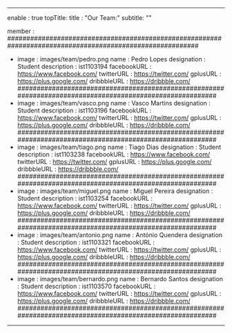 ---

enable  : true
topTitle: 
title   : "Our Team:"
subtitle: ""

member  :
##########################################################################################################
  - image         : images/team/pedro.png
    name          : Pedro Lopes
    designation   : Student
    description   : ist1103194
    facebookURL   : https://www.facebook.com/
    twitterURL    : https://twitter.com/
    gplusURL      : https://plus.google.com/
    dribbbleURL   : https://dribbble.com/
##########################################################################################################
  - image         : images/team/vasco.png
    name          : Vasco Martins
    designation   : Student
    description   : ist1103196
    facebookURL   : https://www.facebook.com/
    twitterURL    : https://twitter.com/
    gplusURL      : https://plus.google.com/
    dribbbleURL   : https://dribbble.com/
##########################################################################################################
  - image         : images/team/tiago.png
    name          : Tiago Dias
    designation   : Student
    description   : ist1103238
    facebookURL   : https://www.facebook.com/
    twitterURL    : https://twitter.com/
    gplusURL      : https://plus.google.com/
    dribbbleURL   : https://dribbble.com/
##########################################################################################################
  - image         : images/team/miguel.png
    name          : Miguel Pereira
    designation   : Student
    description   : ist1103254
    facebookURL   : https://www.facebook.com/
    twitterURL    : https://twitter.com/
    gplusURL      : https://plus.google.com/
    dribbbleURL   : https://dribbble.com/
##########################################################################################################
  - image         : images/team/antonio.png
    name          : António Quendera
    designation   : Student
    description   : ist1103321
    facebookURL   : https://www.facebook.com/
    twitterURL    : https://twitter.com/
    gplusURL      : https://plus.google.com/
    dribbbleURL   : https://dribbble.com/
##########################################################################################################
  - image         : images/team/bernardo.png
    name          : Bernardo Santos
    designation   : Student
    description   : ist1103570
    facebookURL   : https://www.facebook.com/
    twitterURL    : https://twitter.com/
    gplusURL      : https://plus.google.com/
    dribbbleURL   : https://dribbble.com/
##########################################################################################################



---